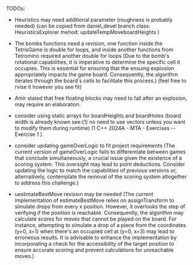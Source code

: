 TODOs:
- Heuristics may need additional parameter (roughness is probably needed)
    (can be copied from daniel_devel branch  class: HeuristicsExplorer mehod: updateTempMoveboardHeights )

- The bombs functions need a revision, one function inside the TetrisGame is double for loops, and inside another functions from Tetromino required another double for loops
(Due to the bomb's rotational capabilities, it is imperative to determine the specific cell it occupies. This is essential for ensuring that the ensuing explosion appropriately impacts the game board. Consequently, the algorithm iterates through the board's cells to facilitate this process.)
(feel free to rvise it however you see fit)

- Amir stated that free floating blocks may need to fall after an explosion, may require an elaboration.

- consider using static arrays for boardHeights and boardHoles
(board width is already known see:(1) no need to use vectors unless you want to modify them during runtime)
(1 C++ 2024A - MTA - Exercises -- Exercise 1 ).

- consider updating gameOverLogic to fit project requirements
(The current version of gameOverLogic fails to differentiate between games that conclude simultaneously, a crucial issue given the existence of a scoring system. This oversight may lead to point deductions. Consider updating the logic to match the capabilities of previous versions or, alternatively, contemplate the removal of the scoring system altogether to address this challenge.)

- uestimateBestMove revision may be needed
(The current implementation of estimateBestMove relies on assignTransform to simulate drops from every x position. However, it overlooks the  step of verifying if the position is reachable. Consequently, the algorithm may calculate scores for moves that cannot be played on the board. For instance, attempting to simulate a drop of a piece from the coordinates (y=0, x=1) when there's an occupied cell at (y=0, x=3) may lead to erroneous results. It is advisable to enhance the implementation by incorporating a check for the accessibility of the target position to ensure accurate scoring and prevent calculations for unreachable moves.)
